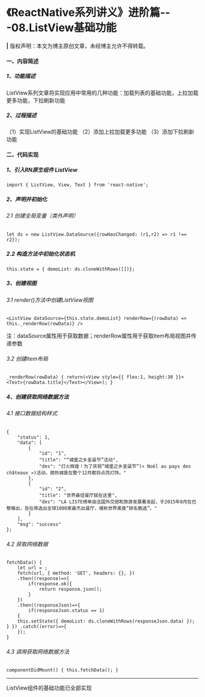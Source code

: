 # 《ReactNative系列讲义》进阶篇---08.ListView基础功能
**|** 版权声明：本文为博主原创文章，未经博主允许不得转载。

#### 一、内容简述
##### 1、功能描述
ListView系列文章将实现应用中常用的几种功能：加载列表的基础功能，上拉加载更多功能，下拉刷新功能
##### 2、过程描述
（1）实现ListView的基础功能
（2）添加上拉加载更多功能
（3）添加下拉刷新功能
#### 二、代码实现
##### 1、引入RN原生组件 ListView
```
import { ListView, View, Text } from 'react-native';
```
##### 2、声明并初始化
###### 2.1 创建全局变量（类外声明）
```
let ds = new ListView.DataSource({rowHasChanged: (r1,r2) => r1 !== r2});
```
##### 2.2 构造方法中初始化状态机

```
this.state = { demoList: ds.cloneWithRows([])};
```

##### 3、创建视图
###### 3.1 render()方法中创建ListView视图

```
<ListView dataSource={this.state.demoList} renderRow={(rowData) => this._renderRow(rowData)} />
```

注：dataSource属性用于获取数据；renderRow属性用于获取item布局视图并传递参数
###### 3.2 创建item布局

```
_renderRow(rowData) { return(<View style={{ flex:1, height:30 }}><Text>{rowData.title}</Text></View>); }
```

##### 4、创建获取网络数据方法
###### 4.1 接口数据结构样式
```
{
    "status": 1,
    "data": [
        {
            "id": "1",
            "title": "“城堡之乡圣诞节”活动",
            "des": "灯火辉煌！为了庆祝“城堡之乡圣诞节”(« Noël au pays des châteaux »)活动，朗热城堡在整个12月都将点亮灯饰。"
        },
        {
            "id": "2",
            "title": "世界最佳餐厅就在这里",
            "des": "LA LISTE榜单由法国外交部和旅游发展署发起，于2015年8月在巴黎推出，旨在筛选出全球1000家最杰出餐厅，堪称世界美食“排名甄选”。"
        }
    ],
    "msg": "success"
};
```
###### 4.2 获取网络数据

```
fetchData() { 
    let url = ; 
    fetch(url, { method: 'GET', headers: {}, }) 
    .then((response)=>{ 
        if(response.ok){ 
            return response.json(); 
        } 
    }) 
    .then((responseJson)=>{ 
        if(responseJson.status == 1)
    { 
    this.setState({ demoList: ds.cloneWithRows(responseJson.data) }); } }) .catch((error)=>{
    }); 
}
```
###### 4.3 调用获取网络数据方法
```
componentDidMount() { this.fetchData(); }
```


-------
ListView组件的基础功能已全部实现







